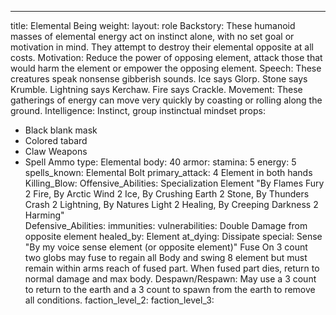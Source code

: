 ---
title: Elemental Being
weight:
layout: role
Backstory:  These humanoid masses of elemental energy act on instinct alone, with no set goal or motivation in mind.  They attempt to destroy their elemental opposite at all costs.
Motivation: Reduce the power of opposing element, attack those that would harm the element or empower the opposing element.
Speech: These creatures speak nonsense gibberish sounds. Ice  says Glorp. Stone says Krumble. Lightning says Kerchaw. Fire says Crackle.
Movement: These gatherings of energy can move very quickly by coasting or rolling along the ground.
Intelligence: Instinct, group instinctual mindset
props:
  - Black blank mask
  - Colored tabard
  - Claw Weapons
  - Spell Ammo
type: Elemental
body: 40
armor: 
stamina: 5 
energy: 5
spells_known: Elemental Bolt 
primary_attack: 4 Element in both hands
Killing_Blow:
Offensive_Abilities: Specialization Element "By Flames Fury 2 Fire, By Arctic Wind 2 Ice, By Crushing Earth 2 Stone, By Thunders Crash 2 Lightning, By Natures Light 2 Healing, By Creeping Darkness 2 Harming"  
Defensive_Abilities: 
immunities: 
vulnerabilities: Double Damage from opposite element
healed_by: Element
at_dying: Dissipate
special: Sense "By my voice sense element (or opposite element)" Fuse On 3 count two globs may fuse to regain all Body and swing 8 element but must remain within arms reach of fused part. When fused part dies, return to normal damage and max body. Despawn/Respawn: May use a 3 count to return to the earth and a 3 count to spawn from the earth to remove all conditions.
faction_level_2:
faction_level_3: 


